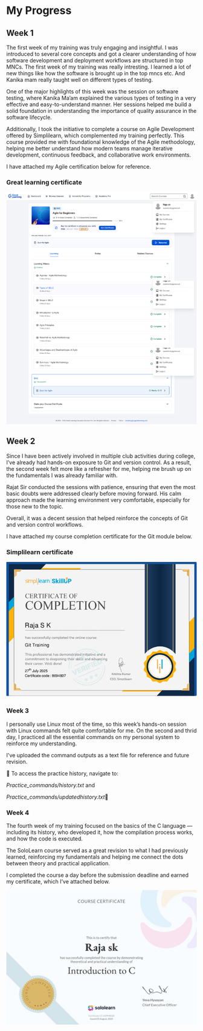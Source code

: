 # My Progress

## Week 1
The first week of my training was truly engaging and insightful. I was introduced to several core concepts and got a clearer understanding of how software development and deployment workflows are structured in top MNCs. The first week of my training was really intresting. I learned a lot of new things like how the software is brought up in the top mncs etc. And Kanika mam really taught well on different types of testing. 

One of the major highlights of this week was the session on software testing, where Kanika Ma’am explained the various types of testing in a very effective and easy-to-understand manner. Her sessions helped me build a solid foundation in understanding the importance of quality assurance in the software lifecycle.

Additionally, I took the initiative to complete a course on Agile Development offered by Simplilearn, which complemented my training perfectly. This course provided me with foundational knowledge of the Agile methodology, helping me better understand how modern teams manage iterative development, continuous feedback, and collaborative work environments.

I have attached my Agile certification below for reference.

### Great learning certificate
<img alt = "Simplilearn certificate" src="https://github.com/Raja-s-k/5488004_RajaSK/blob/main/Greatlearning%20certificate/Certificate.png">


## Week 2
Since I have been actively involved in multiple club activities during college, I’ve already had hands-on exposure to Git and version control. As a result, the second week felt more like a refresher for me, helping me brush up on the fundamentals I was already familiar with.

Rajat Sir conducted the sessions with patience, ensuring that even the most basic doubts were addressed clearly before moving forward. His calm approach made the learning environment very comfortable, especially for those new to the topic.

Overall, it was a decent session that helped reinforce the concepts of Git and version control workflows.

I have attached my course completion certificate for the Git module below.

### Simplilearn certificate
<img alt = "Simplilearn certificate" src="https://github.com/Raja-s-k/5488004_RajaSK/blob/main/Simplilearn%20certificate/Certificate.png">

### Week 3

I personally use Linux most of the time, so this week’s hands-on session with Linux commands felt quite comfortable for me. On the second and thrid day, I practiced all the essential commands on my personal system to reinforce my understanding.

I've uploaded the command outputs as a text file for reference and future revision.

📁 To access the practice history, navigate to:


*Practice_commands/history.txt* and 


*Practice_commands/updatedhistory.txt*🙂

### Week 4

The fourth week of my training focused on the basics of the C language — including its history, who developed it, how the compilation process works, and how the code is executed.

The SoloLearn course served as a great revision to what I had previously learned, reinforcing my fundamentals and helping me connect the dots between theory and practical application.

I completed the course a day before the submission deadline and earned my certificate, which I’ve attached below.

<img alt = "Sololearn certificate" src="https://github.com/Raja-s-k/5488004_RajaSK/blob/main/Sololearn%20certificate/certificate.jpg">

